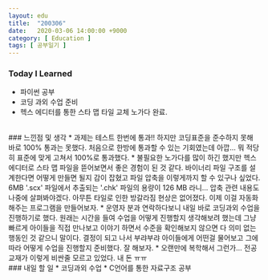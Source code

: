 ```yaml
---
layout: edu
title:  "200306"
date:   2020-03-06 14:00:00 +9000
category: [ Education ]
tags: [ 공부일기 ]
---
```


### Today I Learned
* 파이썬 공부
* 코딩 과외 수업 준비
* 헥스 에디터를 통한 스타 맵 타일 교체 노가다 완료.  

<br>
### 느낀점 및 생각
* 과제는 테스트 한번에 통과!! 하지만 코딩표준을 준수하지 못해 바로 100% 통과는 못했다. 처음으로 한방에 통과할 수 있는 기회였는데 아깝... 뭐 적당히 표준에 맞게 고쳐서 100%로 통과했다.
* 불필요한 노가다를 많이 하긴 했지만 헥스 에디터로 스타 맵 파일을 뜯어보면서 좋은 경험이 된 것 같다. 바이너리 파일 구조를 설계한다면 어떻게 만들면 될지 감이 잡혔고 파일 압축을 이렇게까지 할 수 있구나 싶었다. 6MB '.scx' 파일에서 추출되는 '.chk' 파일의 용량이 126 MB 라니... 압축 관련 내용도 나중에 살펴봐야겠다. 아무튼 타일로 인한 방갈라짐 현상은 없어졌다. 이제 이걸 자동화 해주는 프로그램을 만들어보자.
* 운영자 분과 연락하다보니 내일 바로 코딩과외 수업을 진행하기로 했다. 원래는 시간을 들여 수업을 어떻게 진행할지 생각해보려 했는데 그냥 빠르게 아이들을 직접 만나보고 이야기 하면서 수준을 확인해보지 않으면 다 의미 없는 행동인 것 같으니 말이다. 결정이 되고 나서 부랴부랴 아이들에게 어떤걸 물어보고 그에 따라 어떻게 수업을 진행할지 준비했다. 잘 해보자.
* 오랜만에 복학해서 그런가... 전공교재가 이렇게 비싼줄 모르고 있었다. 내 돈 ㅠㅠ

<br>
### 내일 할 일
* 코딩과외 수업
* C언어를 통한 자료구조 공부